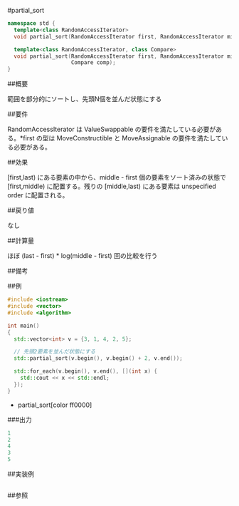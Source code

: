 #partial_sort
```cpp
namespace std {
  template<class RandomAccessIterator>
  void partial_sort(RandomAccessIterator first, RandomAccessIterator middle, RandomAccessIterator last);

  template<class RandomAccessIterator, class Compare>
  void partial_sort(RandomAccessIterator first, RandomAccessIterator middle, RandomAccessIterator last,
                    Compare comp);
}
```

##概要

範囲を部分的にソートし、先頭N個を並んだ状態にする



##要件

RandomAccessIterator は ValueSwappable の要件を満たしている必要がある。*first の型は MoveConstructible と MoveAssignable の要件を満たしている必要がある。


##効果

[first,last) にある要素の中から、middle - first 個の要素をソート済みの状態で [first,middle) に配置する。残りの [middle,last) にある要素は unspecified order に配置される。


##戻り値

なし


##計算量

ほぼ (last - first) * log(middle - first) 回の比較を行う


##備考



##例

```cpp
#include <iostream>
#include <vector>
#include <algorithm>

int main()
{
  std::vector<int> v = {3, 1, 4, 2, 5};

  // 先頭2要素を並んだ状態にする
  std::partial_sort(v.begin(), v.begin() + 2, v.end());

  std::for_each(v.begin(), v.end(), [](int x) {
    std::cout << x << std::endl;
  });
}
```
* partial_sort[color ff0000]

###出力

```cpp
1
2
4
3
5
```

##実装例

```cpp
```

##参照
```